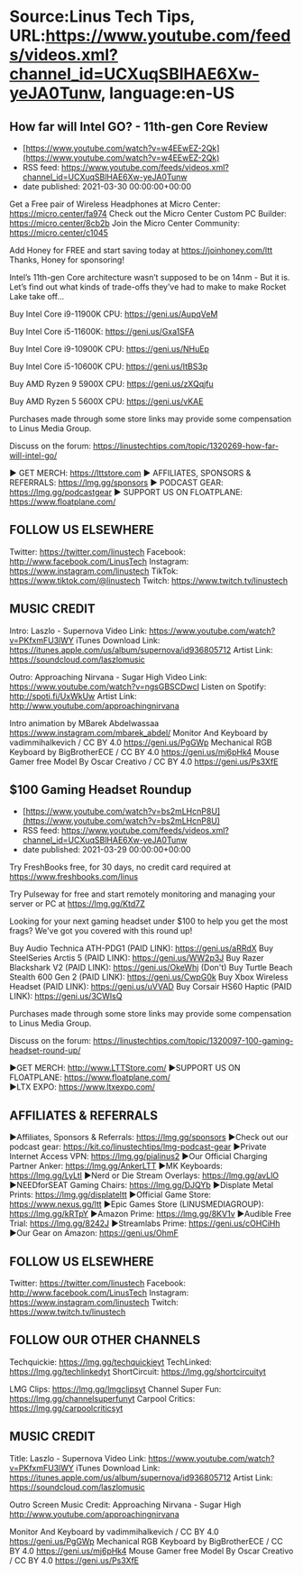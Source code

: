 # Source:Linus Tech Tips, URL:https://www.youtube.com/feeds/videos.xml?channel_id=UCXuqSBlHAE6Xw-yeJA0Tunw, language:en-US

## How far will Intel GO? - 11th-gen Core Review
 - [https://www.youtube.com/watch?v=w4EEwEZ-2Qk](https://www.youtube.com/watch?v=w4EEwEZ-2Qk)
 - RSS feed: https://www.youtube.com/feeds/videos.xml?channel_id=UCXuqSBlHAE6Xw-yeJA0Tunw
 - date published: 2021-03-30 00:00:00+00:00

Get a Free pair of Wireless Headphones at Micro Center: https://micro.center/fa974
Check out the Micro Center Custom PC Builder: https://micro.center/8cb2b
Join the Micro Center Community: https://micro.center/c1045

Add Honey for FREE and start saving today at https://joinhoney.com/ltt
Thanks, Honey for sponsoring!

Intel’s 11th-gen Core architecture wasn’t supposed to be on 14nm - But it is. Let’s find out what kinds of trade-offs they’ve had to make to make Rocket Lake take off…


Buy Intel Core i9-11900K CPU: https://geni.us/AupqVeM

Buy Intel Core i5-11600K: https://geni.us/Gxa1SFA

Buy Intel Core i9-10900K CPU: https://geni.us/NHuEp

Buy Intel Core i5-10600K CPU: https://geni.us/ItBS3p

Buy AMD Ryzen 9 5900X CPU: https://geni.us/zXQqjfu

Buy AMD Ryzen 5 5600X CPU: https://geni.us/vKAE

Purchases made through some store links may provide some compensation to Linus Media Group.

Discuss on the forum: https://linustechtips.com/topic/1320269-how-far-will-intel-go/

► GET MERCH: https://lttstore.com
► AFFILIATES, SPONSORS & REFERRALS: https://lmg.gg/sponsors
► PODCAST GEAR: https://lmg.gg/podcastgear
► SUPPORT US ON FLOATPLANE: https://www.floatplane.com/

FOLLOW US ELSEWHERE
---------------------------------------------------  
Twitter: https://twitter.com/linustech
Facebook: http://www.facebook.com/LinusTech
Instagram: https://www.instagram.com/linustech
TikTok: https://www.tiktok.com/@linustech
Twitch: https://www.twitch.tv/linustech

MUSIC CREDIT
---------------------------------------------------
Intro: Laszlo - Supernova
Video Link: https://www.youtube.com/watch?v=PKfxmFU3lWY
iTunes Download Link: https://itunes.apple.com/us/album/supernova/id936805712
Artist Link: https://soundcloud.com/laszlomusic

Outro: Approaching Nirvana - Sugar High
Video Link: https://www.youtube.com/watch?v=ngsGBSCDwcI
Listen on Spotify: http://spoti.fi/UxWkUw
Artist Link: http://www.youtube.com/approachingnirvana

Intro animation by MBarek Abdelwassaa https://www.instagram.com/mbarek_abdel/
Monitor And Keyboard by vadimmihalkevich / CC BY 4.0  https://geni.us/PgGWp
Mechanical RGB Keyboard by BigBrotherECE / CC BY 4.0 https://geni.us/mj6pHk4
Mouse Gamer free Model By Oscar Creativo / CC BY 4.0 https://geni.us/Ps3XfE

## $100 Gaming Headset Roundup
 - [https://www.youtube.com/watch?v=bs2mLHcnP8U](https://www.youtube.com/watch?v=bs2mLHcnP8U)
 - RSS feed: https://www.youtube.com/feeds/videos.xml?channel_id=UCXuqSBlHAE6Xw-yeJA0Tunw
 - date published: 2021-03-29 00:00:00+00:00

Try FreshBooks free, for 30 days, no credit card required at https://www.freshbooks.com/linus

Try Pulseway for free and start remotely monitoring and managing your server or PC at https://lmg.gg/Ktd7Z

Looking for your next gaming headset under $100 to help you get the most frags? We've got you covered with this round up!

Buy Audio Technica ATH-PDG1 (PAID LINK): https://geni.us/aRRdX
Buy SteelSeries Arctis 5 (PAID LINK): https://geni.us/WW2p3J
Buy Razer Blackshark V2 (PAID LINK): https://geni.us/OkeWhj
(Don't) Buy Turtle Beach Stealth 600 Gen 2 (PAID LINK): https://geni.us/CwpG0k
Buy Xbox Wireless Headset (PAID LINK): https://geni.us/uVVAD
Buy Corsair HS60 Haptic (PAID LINK): https://geni.us/3CWIsQ

Purchases made through some store links may provide some compensation to Linus Media Group.

Discuss on the forum: https://linustechtips.com/topic/1320097-100-gaming-headset-round-up/

►GET MERCH: http://www.LTTStore.com/
►SUPPORT US ON FLOATPLANE: https://www.floatplane.com/  
►LTX EXPO: https://www.ltxexpo.com/   

AFFILIATES & REFERRALS
---------------------------------------------------
►Affiliates, Sponsors & Referrals: https://lmg.gg/sponsors
►Check out our podcast gear: https://kit.co/linustechtips/lmg-podcast-gear
►Private Internet Access VPN: https://lmg.gg/pialinus2
►Our Official Charging Partner Anker: https://lmg.gg/AnkerLTT
►MK Keyboards: https://lmg.gg/LyLtl
►Nerd or Die Stream Overlays: https://lmg.gg/avLlO
►NEEDforSEAT Gaming Chairs: https://lmg.gg/DJQYb
►Displate Metal Prints: https://lmg.gg/displateltt
►Official Game Store: https://www.nexus.gg/ltt
►Epic Games Store (LINUSMEDIAGROUP): https://lmg.gg/kRTpY
►Amazon Prime: https://lmg.gg/8KV1v
►Audible Free Trial: https://lmg.gg/8242J
►Streamlabs Prime: https://geni.us/cOHCiHh
►Our Gear on Amazon: https://geni.us/OhmF

FOLLOW US ELSEWHERE
---------------------------------------------------  
Twitter: https://twitter.com/linustech
Facebook: http://www.facebook.com/LinusTech
Instagram: https://www.instagram.com/linustech
Twitch: https://www.twitch.tv/linustech

FOLLOW OUR OTHER CHANNELS
---------------------------------------------------  
Techquickie: https://lmg.gg/techquickieyt
TechLinked: https://lmg.gg/techlinkedyt
ShortCircuit: https://lmg.gg/shortcircuityt

LMG Clips: https://lmg.gg/lmgclipsyt
Channel Super Fun: https://lmg.gg/channelsuperfunyt
Carpool Critics: https://lmg.gg/carpoolcriticsyt

MUSIC CREDIT
---------------------------------------------------  
Title: Laszlo - Supernova
Video Link: https://www.youtube.com/watch?v=PKfxmFU3lWY
iTunes Download Link: https://itunes.apple.com/us/album/supernova/id936805712
Artist Link: https://soundcloud.com/laszlomusic

Outro Screen Music Credit: Approaching Nirvana - Sugar High http://www.youtube.com/approachingnirvana

Monitor And Keyboard by vadimmihalkevich / CC BY 4.0  https://geni.us/PgGWp
Mechanical RGB Keyboard by BigBrotherECE / CC BY 4.0 https://geni.us/mj6pHk4
Mouse Gamer free Model By Oscar Creativo / CC BY 4.0 https://geni.us/Ps3XfE

